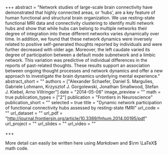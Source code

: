 +++
abstract = "Network studies of large-scale brain connectivity have demonstrated that highly connected areas, or ‘hubs’, are a key feature of human functional and structural brain organization. We use resting-state functional MRI data and connectivity clustering to identify multi network hubs and show that while hubs can belong to multiple networks their degree of integration into these different networks varies dynamically over time. In addition, we found that these network dynamics were inversely related to positive self-generated thoughts reported by individuals and were further decreased with older age. Moreover, the left caudate varied its degree of participation between a default mode subnetwork and a limbic network. This variation was predictive of individual differences in the reports of past-related thoughts. These results support an association between ongoing thought processes and network dynamics and offer a new approach to investigate the brain dynamics underlying mental experience."
abstract_short = ""
authors = ["Alexander Schaefer, Daniel S. Margulies, Gabriele Lohmann, Krzysztof J. Gorgolewski, Jonathan Smallwood, Stefan J. Kiebel, Arno Villringer"]
date = "2014-05-06"
image_preview = ""
math = true
publication_types = ["2"]
publication = "Frontiers in Neuroscience"
publication_short = ""
selected = true
title = "Dynamic network participation of functional connectivity hubs assessed by resting-state fMRI"
url_code = ""
url_dataset = ""
url_pdf = "http://journal.frontiersin.org/article/10.3389/fnhum.2014.00195/pdf"
url_project = ""
url_slides = ""
url_video = ""

+++

More detail can easily be written here using *Markdown* and $\rm \LaTeX$ math code.

